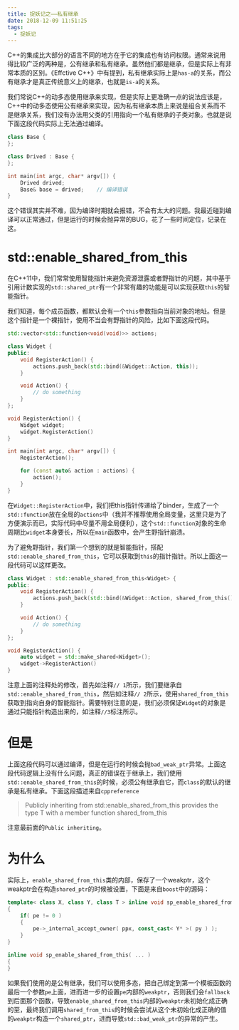 ```yaml
---
title: 捉妖记之——私有继承
date: 2018-12-09 11:51:25
tags:
  - 捉妖记
---
```


C++的集成比大部分的语言不同的地方在于它的集成也有访问权限。通常来说用得比较广泛的两种是，公有继承和私有继承。虽然他们都是继承，但是实际上有非常本质的区别。《Effctive C++》中有提到，私有继承实际上是`has-a`的关系，而公有继承才是真正传统意义上的继承，也就是`is-a`的关系。

<!--more-->

我们常说C++的动多态使用继承来实现，但是实际上更准确一点的说法应该是，C++中的动多态使用公有继承来实现，因为私有继承本质上来说是组合关系而不是继承关系，我们没有办法用父类的引用指向一个私有继承的子类对象。也就是说下面这段代码实际上无法通过编译。

```cpp
class Base {
};

class Drived : Base {
};

int main(int argc, char* argv[]) {
    Drived drived;
    Base& base = drived;    // 编译错误
}
```

这个错误其实并不难，因为编译时期就会报错，不会有太大的问题。我最近碰到编译可以正常通过，但是运行的时候会抛异常的BUG，花了一些时间定位，记录在这。

# std::enable_shared_from_this

在C++11中，我们常常使用智能指针来避免资源泄露或者野指针的问题，其中基于引用计数实现的`std::shared_ptr`有一个非常有趣的功能是可以实现获取`this`的智能指针。

我们知道，每个成员函数，都默认会有一个`this`参数指向当前对象的地址。但是这个指针是一个裸指针，使用不当会有野指针的风险，比如下面这段代码。

```cpp
std::vector<std::function<void(void)>> actions;

class Widget {
public:
    void RegisterAction() {
        actions.push_back(std::bind(&Widget::Action, this));
    }

    void Action() {
        // do something
    }
};

void RegisterAction() {
    Widget widget;
    widget.RegisterAction()
}

int main(int argc, char* argv[]) {
    RegisterAction();

    for (const auto& action : actions) {
        action();
    }
}
```

在`Widget::RegisterAction`中，我们把this指针传递给了binder，生成了一个`std::function`放在全局的`actions`中（我并不推荐使用全局变量，这里只是为了方便演示而已，实际代码中尽量不用全局便利），这个`std::function`对象的生命周期比`widget`本身要长，所以在`main`函数中，会产生野指针崩溃。

为了避免野指针，我们第一个想到的就是智能指针，搭配`std::enable_shared_from_this`，它可以获取到`this`的指针指针。所以上面这一段代码可以这样更改。

```cpp
class Widget : std::enable_shared_from_this<Widget> {                      // 1
public:
    void RegisterAction() {
        actions.push_back(std::bind(&Widget::Action, shared_from_this())); // 2
    }

    void Action() {
        // do something
    }
};

void RegisterAction() {
    auto widget = std::make_shared<Widget>();                              // 3
    widget->RegisterAction()
}
```

注意上面的注释处的修改，首先如注释`// 1`所示，我们要继承自`std::enable_shared_from_this`，然后如注释`// 2`所示，使用`shared_from_this`获取到指向自身的智能指针。需要特别注意的是，我们必须保证`Widget`的对象是通过只能指针构造出来的，如注释`//3`标注所示。

# 但是

上面这段代码可以通过编译，但是在运行的时候会抛`bad_weak_ptr`异常。上面这段代码逻辑上没有什么问题，真正的错误在于继承上，我们使用`std::enable_shared_from_this`的时候，必须公有继承自它，而`class`的默认的继承是私有继承。下面这段描述来自`cppreference`

> Publicly inheriting from std::enable_shared_from_this<T> provides the type T
with a member function shared_from_this

注意最前面的`Public inheriting`。

# 为什么

实际上，`enable_shared_from_this`类的内部，保存了一个weakptr，这个weakptr会在构造`shared_ptr`的时候被设置，下面是来自`boost`中的源码：

```cpp
template< class X, class Y, class T > inline void sp_enable_shared_from_this( boost::shared_ptr<X> const * ppx, Y const * py, boost::enable_shared_from_this< T > const * pe )
{
    if( pe != 0 )
    {
        pe->_internal_accept_owner( ppx, const_cast< Y* >( py ) );
    }
}

inline void sp_enable_shared_from_this( ... )
{
}
```

如果我们使用的是公有继承，我们可以使用多态，把自己绑定到第一个模板函数的最后一个参数`pe`上面，进而进一步的设置`pe`内部的`weakptr`，否则我们会`fallback`到后面那个函数，导致`enable_shared_from_this`内部的`weakptr`未初始化成正确的至，最终我们调用`shared_from_this`的时候会尝试从这个未初始化成正确的值的`weakptr`构造一个`shared_ptr`，进而导致`std::bad_weak_ptr`的异常的产生。
